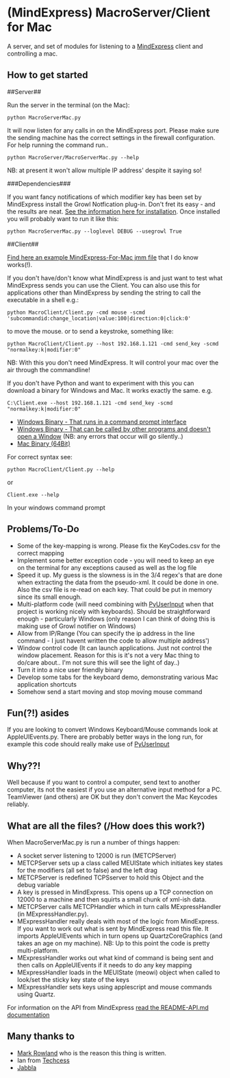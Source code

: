 (MindExpress) MacroServer/Client for Mac
===========

A server, and set of modules for listening to a [MindExpress](http://www.jabbla.com/products.asp?itemID=9) client and controlling a mac.


How to get started
------------------

##Server##

Run the server in the terminal (on the Mac):

    python MacroServerMac.py

It will now listen for any calls in on the MindExpress port. Please make sure the sending machine has the correct settings in the firewall configuration. For help running the command run..

    python MacroServer/MacroServerMac.py --help

NB: at present it won't allow multiple IP address' despite it saying so!

###Dependencies###

If you want fancy notifications of which modifier key has been set by MindExpress install the Growl Notfication plug-in. Don't fret its easy - and the results are neat. [See the information here for installation](https://github.com/kfdm/gntp#installation). Once installed you will probably want to run it like this:

    python MacroServerMac.py --loglevel DEBUG --usegrowl True

##Client##

[Find here an example MindExpress-For-Mac jmm file](Layouts/README.md) that I do know works(!). 


If you don't have/don't know what MindExpress is and just want to test what MindExpress sends you can use the Client. You can also use this for applications other than MindExpress by sending the string to call the executable in a shell e.g.:

    python MacroClient/Client.py -cmd mouse -scmd 'subcommandid:change_location|value:100|direction:0|click:0'
    
to move the mouse. or to send a keystroke, something like:
    
    python MacroClient/Client.py --host 192.168.1.121 -cmd send_key -scmd "normalkey:k|modifier:0"
    
NB: With this you don't need MindExpress. It will control your mac over the air through the commandline! 

If you don't have Python and want to experiment with this you can download a binary for Windows and Mac. It works exactly the same. e.g. 

    C:\Client.exe --host 192.168.1.121 -cmd send_key -scmd "normalkey:k|modifier:0"
    
* [Windows Binary - That runs in a command prompt interface](https://s3-eu-west-1.amazonaws.com/app-macro/Client.exe.zip)
* [Windows Binary - That can be called by other programs and doesn't open a Window](https://s3-eu-west-1.amazonaws.com/app-macro/ClientW.exe.zip) (NB: any errors that occur will go silently..)
* [Mac Binary (64Bit)](https://s3-eu-west-1.amazonaws.com/app-macro/ClientMacOSX64.zip)

For correct syntax see:

    python MacroClient/Client.py --help

or 

    Client.exe --help
    
In your windows command prompt

Problems/To-Do
------------------

* Some of the key-mapping is wrong. Please fix the KeyCodes.csv for the correct mapping
* Implement some better exception code - you will need to keep an eye on the terminal for any exceptions caused as well as the log file
* Speed it up. My guess is the slowness is in the 3/4 regex's that are done when extracting the data from the pseudo-xml. It could be done in one. Also the csv file is re-read on each key. That could be put in memory since its small enough. 
* Multi-platform code (will need combining with [PyUserInput](https://github.com/SavinaRoja/PyUserInput) when that project is working nicely with keyboards). Should be straightforward enough - particularly Windows (only reason I can think of doing this is making use of Growl notifier on Windows)
* Allow from IP/Range (You can specify the ip address in the line command - I just havent written the code to allow multiple address')
* Window control code (It can launch applications. Just not control the window placement. Reason for this is it's not a very Mac thing to do/care about.. I'm not sure this will see the light of day..)
* Turn it into a nice user friendly binary 
* Develop some tabs for the keyboard demo, demonstrating various Mac application shortcuts
* Somehow send a start moving and stop moving mouse command

Fun(?!) asides
------------------

If you are looking to convert Windows Keyboard/Mouse commands look at AppleUIEvents.py. There are probably better ways in the long run, for example this code should really make use of [PyUserInput](https://github.com/SavinaRoja/PyUserInput)

Why??!
------------------

Well because if you want to control a computer, send text to another computer, its not the easiest if you use an alternative input method for a PC. TeamViewer (and others) are OK but they don't convert the Mac Keycodes reliably.


What are all the files? (/How does this work?)
--------------
When MacroServerMac.py is run a number of things happen:

* A socket server listening to 12000 is run (METCPServer)
* METCPServer sets up a class called MEUIState which initiates key states for the modifiers (all set to false) and the left drag 
* METCPServer is redefined TCPSserver to hold this Object and the debug variable
* A key is pressed in MindExpress. This opens up a TCP connection on 12000 to a machine and then squirts a small chunk of xml-ish data. 
* METCPServer calls METCPHandler which in turn calls MExpressHandler (in MExpressHandler.py). 
* MExpressHandler really deals with most of the logic from MindExpress. If you want to work out what is sent by MindExpress read this file. It imports AppleUIEvents which in turn opens up QuartzCoreGraphics (and takes an age on my machine). NB: Up to this point the code is pretty multi-platform. 
* MExpressHandler works out what kind of command is being sent and then calls on AppleUIEvents if it needs to do any key mapping
* MExpressHandler loads in the MEUIState (meowi) object when called to look/set the sticky key state of the keys
* MExpressHandler sets keys using applescript and mouse commands using Quartz. 

For information on the API from MindExpress [read the README-API.md documentation](README-API.md)

Many thanks to
--------------

* [Mark Rowland](http://www.youtube.com/watch?v=_Ox94YrYtGo) who is the reason this thing is written. 
* Ian from [Techcess](http://techcess.co.uk)
* [Jabbla](http://www.jabbla.com)

